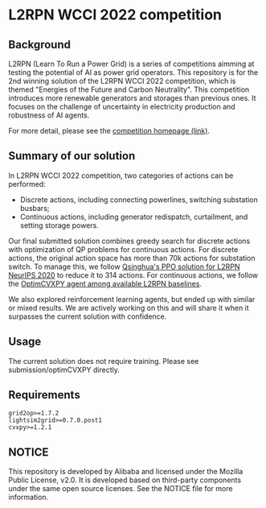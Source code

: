 # L2RPN WCCI 2022 competition

## Background
L2RPN (Learn To Run a Power Grid) is a series of competitions aimming at testing the potential of AI as power grid operators. This repository is for the 2nd winning solution of the L2RPN WCCI 2022 competition, which is themed "Energies of the Future and Carbon Neutrality". This competition introduces more renewable generators and storages than previous ones. It focuses on the challenge of uncertainty in electricity production and robustness of AI agents.

For more detail, please see the
[competition homepage (link)](https://codalab.lisn.upsaclay.fr/competitions/5410).

## Summary of our solution
In L2RPN WCCI 2022 competition, two categories of actions can be performed:
- Discrete actions, including connecting powerlines, switching substation busbars;
- Continuous actions, including generator redispatch, curtailment, and setting storage powers.

Our final submitted solution combines greedy search for discrete actions with optimization of QP problems for continuous actions. For discrete actions, the original action space has more than 70k actions for substation switch. To manage this, we follow [Qsinghua's PPO solution for L2RPN NeurIPS 2020](https://github.com/AsprinChina/L2RPN_NIPS_2020_a_PPO_Solution) to reduce it to 314 actions. For continuous actions, we follow the [OptimCVXPY agent among available L2RPN baselines](https://github.com/rte-france/l2rpn-baselines/tree/master/l2rpn_baselines/OptimCVXPY).

We also explored reinforcement learning agents, but ended up with similar or mixed results. We are actively working on this and will share it when it surpasses the current solution with confidence. 

## Usage
The current solution does not require training. Please see submission/optimCVXPY directly. 

## Requirements
```
grid2op>=1.7.2
lightsim2grid>=0.7.0.post1
cvxpy>=1.2.1
```

## NOTICE
This repository is developed by Alibaba and licensed under the Mozilla Public License, v2.0.
It is developed based on third-party components under the same open source licenses. 
See the NOTICE file for more information.